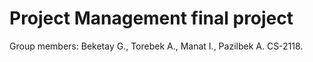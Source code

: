 # Project Management final project
Group members: Beketay G., Torebek A., Manat I., Pazilbek A. CS-2118.
